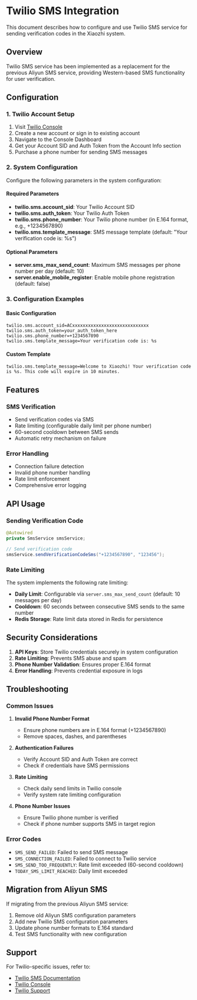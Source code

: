 # Twilio SMS Integration

This document describes how to configure and use Twilio SMS service for sending verification codes in the Xiaozhi system.

## Overview

Twilio SMS service has been implemented as a replacement for the previous Aliyun SMS service, providing Western-based SMS functionality for user verification.

## Configuration

### 1. Twilio Account Setup

1. Visit [Twilio Console](https://console.twilio.com/)
2. Create a new account or sign in to existing account
3. Navigate to the Console Dashboard
4. Get your Account SID and Auth Token from the Account Info section
5. Purchase a phone number for sending SMS messages

### 2. System Configuration

Configure the following parameters in the system configuration:

#### Required Parameters

- **twilio.sms.account_sid**: Your Twilio Account SID
- **twilio.sms.auth_token**: Your Twilio Auth Token  
- **twilio.sms.phone_number**: Your Twilio phone number (in E.164 format, e.g., +1234567890)
- **twilio.sms.template_message**: SMS message template (default: "Your verification code is: %s")

#### Optional Parameters

- **server.sms_max_send_count**: Maximum SMS messages per phone number per day (default: 10)
- **server.enable_mobile_register**: Enable mobile phone registration (default: false)

### 3. Configuration Examples

#### Basic Configuration
```
twilio.sms.account_sid=ACxxxxxxxxxxxxxxxxxxxxxxxxxxxxx
twilio.sms.auth_token=your_auth_token_here
twilio.sms.phone_number=+1234567890
twilio.sms.template_message=Your verification code is: %s
```

#### Custom Template
```
twilio.sms.template_message=Welcome to Xiaozhi! Your verification code is %s. This code will expire in 10 minutes.
```

## Features

### SMS Verification
- Send verification codes via SMS
- Rate limiting (configurable daily limit per phone number)
- 60-second cooldown between SMS sends
- Automatic retry mechanism on failure

### Error Handling
- Connection failure detection
- Invalid phone number handling
- Rate limit enforcement
- Comprehensive error logging

## API Usage

### Sending Verification Code

```java
@Autowired
private SmsService smsService;

// Send verification code
smsService.sendVerificationCodeSms("+1234567890", "123456");
```

### Rate Limiting

The system implements the following rate limiting:
- **Daily Limit**: Configurable via `server.sms_max_send_count` (default: 10 messages per day)
- **Cooldown**: 60 seconds between consecutive SMS sends to the same number
- **Redis Storage**: Rate limit data stored in Redis for persistence

## Security Considerations

1. **API Keys**: Store Twilio credentials securely in system configuration
2. **Rate Limiting**: Prevents SMS abuse and spam
3. **Phone Number Validation**: Ensures proper E.164 format
4. **Error Handling**: Prevents credential exposure in logs

## Troubleshooting

### Common Issues

1. **Invalid Phone Number Format**
   - Ensure phone numbers are in E.164 format (+1234567890)
   - Remove spaces, dashes, and parentheses

2. **Authentication Failures**
   - Verify Account SID and Auth Token are correct
   - Check if credentials have SMS permissions

3. **Rate Limiting**
   - Check daily send limits in Twilio console
   - Verify system rate limiting configuration

4. **Phone Number Issues**
   - Ensure Twilio phone number is verified
   - Check if phone number supports SMS in target region

### Error Codes

- `SMS_SEND_FAILED`: Failed to send SMS message
- `SMS_CONNECTION_FAILED`: Failed to connect to Twilio service
- `SMS_SEND_TOO_FREQUENTLY`: Rate limit exceeded (60-second cooldown)
- `TODAY_SMS_LIMIT_REACHED`: Daily limit exceeded

## Migration from Aliyun SMS

If migrating from the previous Aliyun SMS service:

1. Remove old Aliyun SMS configuration parameters
2. Add new Twilio SMS configuration parameters
3. Update phone number formats to E.164 standard
4. Test SMS functionality with new configuration

## Support

For Twilio-specific issues, refer to:
- [Twilio SMS Documentation](https://www.twilio.com/docs/sms)
- [Twilio Console](https://console.twilio.com/)
- [Twilio Support](https://support.twilio.com/)
